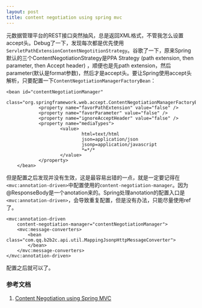 ```yaml
---
layout: post
title: content negotiation using spring mvc
---
```



元数据管理平台的REST接口突然抽风，总是返回XML格式，不管我怎么设置accept头。Debug了一下，发现每次都是优先使用`ServletPathExtensionContentNegotitionStrategy`。谷歌了一下，原来Spring默认的三个ContentNegotiationStrategy是PPA Strategy (path extension, then parameter, then Accept header) ，顺便也是先path extension，然后parameter(默认是format参数)，然后才是accept头。要让Spring使用accept头解析，只要配置一下`ContentNegotiationManagerFactoryBean`：

    <bean id="contentNegotiationManager"
                class="org.springframework.web.accept.ContentNegotiationManagerFactoryBean">
                <property name="favorPathExtension" value="false" />
                <property name="favorParameter" value="false" />
                <property name="ignoreAcceptHeader" value="false" />
                <property name="mediaTypes">
                        <value>
                                html=text/html
                                json=application/json
                                jsonp=application/javascript
                                *=*/*
                        </value>
                </property>
        </bean>

但是配置之后发现并没有生效，这是最容易出错的一点，就是一定要记得在`<mvc:annotation-driven>`中配置使用的`content-negotiation-manager`。因为@ResponseBody是一个anotation来的。Spring处理anotation的配置入口是`<mvc:annotation-driven>`，会导致重复配置，但是没有办法，只能尽量使用ref了。

    <mvc:annotation-driven
    	content-negotiation-manager="contentNegotiationManager">
		<mvc:message-converters>
			<bean class="com.qq.b2b2c.api.util.MappingJsonpHttpMessageConverter">
			</bean>
		</mvc:message-converters>
	</mvc:annotation-driven>

配置之后就可以了。

### 参考文档

1. [Content Negotiation using Spring MVC](http://spring.io/blog/2013/05/11/content-negotiation-using-spring-mvc)
